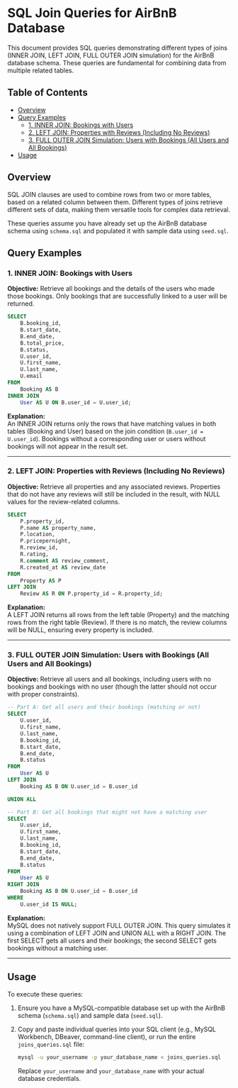 # SQL Join Queries for AirBnB Database

This document provides SQL queries demonstrating different types of joins (INNER JOIN, LEFT JOIN, FULL OUTER JOIN simulation) for the AirBnB database schema. These queries are fundamental for combining data from multiple related tables.

## Table of Contents

- [Overview](#overview)
- [Query Examples](#query-examples)
  - [1. INNER JOIN: Bookings with Users](#1-inner-join-bookings-with-users)
  - [2. LEFT JOIN: Properties with Reviews (Including No Reviews)](#2-left-join-properties-with-reviews-including-no-reviews)
  - [3. FULL OUTER JOIN Simulation: Users with Bookings (All Users and All Bookings)](#3-full-outer-join-simulation-users-with-bookings-all-users-and-all-bookings)
- [Usage](#usage)

## Overview

SQL JOIN clauses are used to combine rows from two or more tables, based on a related column between them. Different types of joins retrieve different sets of data, making them versatile tools for complex data retrieval.

These queries assume you have already set up the AirBnB database schema using `schema.sql` and populated it with sample data using `seed.sql`.

## Query Examples

### 1. INNER JOIN: Bookings with Users

**Objective:** Retrieve all bookings and the details of the users who made those bookings. Only bookings that are successfully linked to a user will be returned.

```sql
SELECT
    B.booking_id,
    B.start_date,
    B.end_date,
    B.total_price,
    B.status,
    U.user_id,
    U.first_name,
    U.last_name,
    U.email
FROM
    Booking AS B
INNER JOIN
    User AS U ON B.user_id = U.user_id;
```

**Explanation:**  
An INNER JOIN returns only the rows that have matching values in both tables (Booking and User) based on the join condition (`B.user_id = U.user_id`). Bookings without a corresponding user or users without bookings will not appear in the result set.

---

### 2. LEFT JOIN: Properties with Reviews (Including No Reviews)

**Objective:** Retrieve all properties and any associated reviews. Properties that do not have any reviews will still be included in the result, with NULL values for the review-related columns.

```sql
SELECT
    P.property_id,
    P.name AS property_name,
    P.location,
    P.pricepernight,
    R.review_id,
    R.rating,
    R.comment AS review_comment,
    R.created_at AS review_date
FROM
    Property AS P
LEFT JOIN
    Review AS R ON P.property_id = R.property_id;
```

**Explanation:**  
A LEFT JOIN returns all rows from the left table (Property) and the matching rows from the right table (Review). If there is no match, the review columns will be NULL, ensuring every property is included.

---

### 3. FULL OUTER JOIN Simulation: Users with Bookings (All Users and All Bookings)

**Objective:** Retrieve all users and all bookings, including users with no bookings and bookings with no user (though the latter should not occur with proper constraints).

```sql
-- Part A: Get all users and their bookings (matching or not)
SELECT
    U.user_id,
    U.first_name,
    U.last_name,
    B.booking_id,
    B.start_date,
    B.end_date,
    B.status
FROM
    User AS U
LEFT JOIN
    Booking AS B ON U.user_id = B.user_id

UNION ALL

-- Part B: Get all bookings that might not have a matching user
SELECT
    U.user_id,
    U.first_name,
    U.last_name,
    B.booking_id,
    B.start_date,
    B.end_date,
    B.status
FROM
    User AS U
RIGHT JOIN
    Booking AS B ON U.user_id = B.user_id
WHERE
    U.user_id IS NULL;
```

**Explanation:**  
MySQL does not natively support FULL OUTER JOIN. This query simulates it using a combination of LEFT JOIN and UNION ALL with a RIGHT JOIN. The first SELECT gets all users and their bookings; the second SELECT gets bookings without a matching user.

---

## Usage

To execute these queries:

1. Ensure you have a MySQL-compatible database set up with the AirBnB schema (`schema.sql`) and sample data (`seed.sql`).
2. Copy and paste individual queries into your SQL client (e.g., MySQL Workbench, DBeaver, command-line client), or run the entire `joins_queries.sql` file:

   ```sh
   mysql -u your_username -p your_database_name < joins_queries.sql
   ```

   Replace `your_username` and `your_database_name` with your actual database credentials.